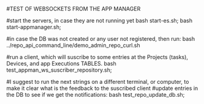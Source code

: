  
#TEST OF WEBSOCKETS FROM THE APP MANAGER

#start the servers, in case they are not running yet
	bash start-es.sh;
	bash start-appmanager.sh;

#in case the DB was not created or any user not registered, then run:
	bash ../repo_api_command_line/demo_admin_repo_curl.sh

#run a client, which will suscribe to some entries at the Projects (tasks), Devices, and app Executions TABLES.
	bash test_appman_ws_suscriber_repository.sh;

#I suggest to run the next strings on a different terminal, or computer, to make it clear what is the feedback to the suscribed client
#update entries in the DB to see if we get the notifications:
	bash test_repo_update_db.sh;

